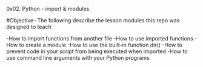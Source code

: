 0x02. Python - import & modules

#Objective- The following describe the lesson modules this repo was designed to teach

-How to import functions from another file
-How to use imported functions
-How to create a module
-How to use the built-in function dir()
-How to prevent code in your script from being executed when imported
-How to use command line arguments with your Python programs
